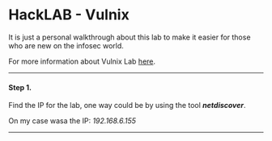 # HackLAB - Vulnix



It is just a personal walkthrough about this lab to make it easier for those who are new on the infosec world.

For more information about Vulnix Lab [here](https://www.vulnhub.com/entry/hacklab-vulnix,48/).

------
#### Step 1.
  Find the IP for the lab, one way could be by using the tool ***netdiscover***.

  On my case wasa the IP: *192.168.6.155*

------
